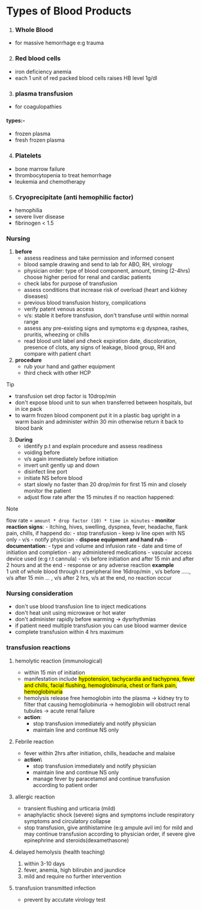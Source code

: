 # Types of Blood Products

1. ### Whole Blood
- for massive hemorrhage e:g trauma
2. ### Red blood cells
- iron deficiency anemia
- each 1 unit of red packed blood cells raises HB level 1g/dl
3. ### plasma transfusion
- for coagulopathies
#### types:-
- frozen plasma
- fresh frozen plasma
4. ### Platelets
- bone marrow failure
- thrombocytopenia to treat hemorrhage
- leukemia and chemotherapy
5. ### Cryoprecipitate (anti hemophilic factor)
- hemophilia
- severe liver disease
- fibrinogen < 1.5

### Nursing

1. **before** 
	- assess readiness and take permission and informed consent
	- blood sample drawing and send to lab for ABO, RH, virology
	- physician order: type of blood component, amount, timing (2-4hrs) choose higher period for renal and cardiac patients
	- check labs for purpose of transfusion
	- assess conditions that increase risk of overload (heart and kidney diseases)
	- previous blood transfusion history, complications
	- verify patent venous access
	- v/s: stable it before transfusion, don't transfuse until within normal range
	- assess any pre-existing signs and symptoms e:g dyspnea, rashes, pruritis, wheezing or chills	
	- read blood unit label and check expiration date, discoloration, presence of clots, any signs of leakage, blood group, RH and compare with patient chart
2. **procedure**
	- rub your hand and gather equipment
	- third check with other HCP
> [!TIP]
> - transfusion set drop factor is 10drop/min
> - don't expose blood unit to sun when transferred between hospitals, but in ice pack
> - to warm frozen blood component put it in a plastic bag upright in a warm basin and administer within 30 min otherwise return it back to blood bank 
3. **During**
	- identify p.t and explain procedure and assess readiness
	- voiding before
	- v/s again immediately before initiation
	- invert unit gently up and down
	- disinfect line port
	- initiate NS before blood
	- start slowly no faster than 20 drop/min for first 15 min and closely monitor the patient
	- adjust flow rate after the 15 minutes if no reaction happened:
>[!NOTE]
> flow rate = `amount * drop factor (10) * time in minutes`
	- **monitor reaction signs**:
		- itching, hives, swelling, dyspnea, fever, headache, flank pain, chills, if happend do:
			- stop transfusion
			- keep iv line open with NS only
			- v/s
			- notify physician
	- **dispose equipment and hand rub**
	- **documentation**:
		 - type and volume and infusion rate
		 - date and time of initiation and completion
		 - any administered medications
		 - vascular access device used (e:g r.t cannula)
		 - v/s before initiation and after 15 min and after 2 hours and at the end
		 - response or any adverse reaction
		 **example**\
		 1 unit of whole blood through r.t peripheral line 16drop/min , v/s before ....., v/s after 15 min ... , v/s after 2 hrs, v/s at the end, no reaction occur

### Nursing consideration
- don't use blood transfusion line to inject medications
- don't heat unit using microwave or hot water
- don't administer rapidly before warming -> dysrhythmias
- if patient need multiple transfusion you can use blood warmer device
- complete transfusion within 4 hrs maximum

###  transfusion reactions
1. hemolytic reaction (immunological)
	- within 15 min of initiation
	- manifestation include <mark>hypotension, tachycardia and tachypnea, fever and chills, facial flushing, hemoglobinuria, chest or flank pain, hemoglobinuria</mark>
	- hemolysis release free hemoglobin into the plasma -> kidney try to filter that causing hemoglobinuria -> hemoglobin will obstruct renal tubules -> acute renal failure
	- **action**:
		- stop transfusion immediately and notify physician
		- maintain line and continue NS only
2. Febrile reaction
	- fever within 2hrs after initiation, chills, headache and malaise
	- **action**\
		- stop transfusion immediately and notify physician
		- maintain line and continue NS only
		- manage fever by paracetamol and continue transfusion according to patient order
3. allergic reaction
	- transient flushing and urticaria (mild)
	- anaphylactic shock (severe) signs and symptoms include respiratory symptoms and circulatory collapse
	- stop transfusion, give antihistamine (e:g ampule avil im) for mild and may continue transfusion according to physician order, if severe give epinephrine and steroids(dexamethasone)

4. delayed hemolysis (health teaching)
	1. within 3-10 days
	2. fever, anemia, high bilirubin and jaundice
	3. mild and require no further intervention
	
5. transfusion transmitted infection
	- prevent by accutate virology test	